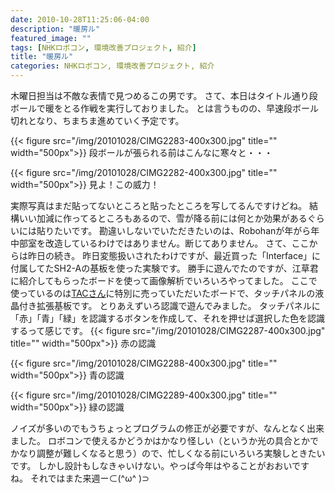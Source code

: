 ```yaml
---
date: 2010-10-28T11:25:06-04:00
description: "暖房ル"
featured_image: ""
tags: [NHKロボコン, 環境改善プロジェクト, 紹介]
title: "暖房ル"
categories: NHKロボコン, 環境改善プロジェクト, 紹介
---
```


木曜日担当は不敵な表情で見つめるこの男です。
さて、本日はタイトル通り段ボールで暖をとる作戦を実行しておりました。
とは言うものの、早速段ボール切れとなり、ちまちま進めていく予定です。

{{< figure src="/img/20101028/CIMG2283-400x300.jpg" title="" width="500px">}}
段ボールが張られる前はこんなに寒々と・・・

{{< figure src="/img/20101028/CIMG2282-400x300.jpg" title="" width="500px">}}
見よ！この威力！

実際写真はまだ貼ってないところと貼ったところを写してるんですけどね。
結構いい加減に作ってるところもあるので、雪が降る前には何とか効果があるぐらいには貼りたいです。
勘違いしないでいただきたいのは、Robohanが年がら年中部室を改造しているわけではありません。断じてありません。
さて、ここからは昨日の続き。
昨日変態扱いされたわけですが、最近買った「Interface」に付属してたSH2-Aの基板を使った実験です。
勝手に遊んでたのですが、江草君に紹介してもらったボードを使って画像解析でいろいろやってました。
ここで使っているのは<a href="http://tacinc.jp/">TACさん</a>に特別に売っていただいたボードで、タッチパネルの液晶付き拡張基板です。
とりあえずいろ認識で遊んでみました。
タッチパネルに「赤」「青」「緑」を認識するボタンを作成して、それを押せば選択した色を認識するって感じです。
{{< figure src="/img/20101028/CIMG2287-400x300.jpg" title="" width="500px">}}
赤の認識

{{< figure src="/img/20101028/CIMG2288-400x300.jpg" title="" width="500px">}}
青の認識

{{< figure src="/img/20101028/CIMG2289-400x300.jpg" title="" width="500px">}}
緑の認識

ノイズが多いのでもうちょっとプログラムの修正が必要ですが、なんとなく出来ました。
ロボコンで使えるかどうかはかなり怪しい（というか光の具合とかでかなり調整が難しくなると思う）ので、忙しくなる前にいろいろ実験しときたいです。
しかし設計もしなきゃいけない。やっぱ今年はやることがおおいですね。
それではまた来週ー⊂(^ω^ )⊃
